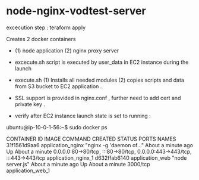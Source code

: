 # node-nginx-vodtest-server

excecution step : teraform apply

Creates 2 docker containers

- (1) node application (2) nginx proxy server

- excecute.sh script is executed by user_data in EC2 instance during the launch

- execute.sh (1) Installs all needed modules (2) copies scripts and data from S3 bucket to EC2 application  .

- SSL support is provided in nginx.conf , further need to add cert and private key .

- verify after EC2 instance launch state is set to running :

ubuntu@ip-10-0-1-56:~$ sudo docker ps

CONTAINER ID IMAGE COMMAND CREATED STATUS PORTS NAMES
31f1561d9aa6 application_nginx "nginx -g 'daemon of…" About a minute ago Up About a minute 0.0.0.0:80->80/tcp, :::80->80/tcp, 0.0.0.0:443->443/tcp, :::443->443/tcp application_nginx_1
d632ffab6140 application_web "node server.js" About a minute ago Up About a minute 3000/tcp application_web_1
